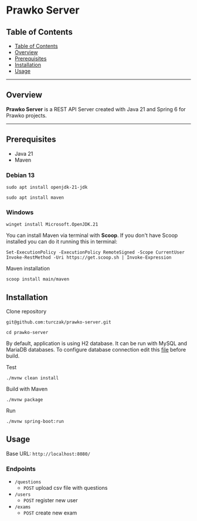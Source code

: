# Prawko Server

## Table of Contents

* [Table of Contents](#table-of-contents)
* [Overview](#overview)
* [Prerequisites](#prerequisites)
* [Installation](#installation)
* [Usage](#usage)

---

## Overview

**Prawko Server** is a REST API Server created with Java 21 and Spring 6 for Prawko projects.

---

## Prerequisites

* Java 21
* Maven

### Debian 13

`sudo apt install openjdk-21-jdk`

`sudo apt install maven`

### Windows

`winget install Microsoft.OpenJDK.21`

You can install Maven via terminal with **Scoop**. If you don't have Scoop installed you can do it running this in terminal:

`Set-ExecutionPolicy -ExecutionPolicy RemoteSigned -Scope CurrentUser
Invoke-RestMethod -Uri https://get.scoop.sh | Invoke-Expression`

Maven installation

`scoop install main/maven`

## Installation

Clone repository

`git@github.com:turczak/prawko-server.git`

`cd prawko-server`

By default, application is using H2 database.
It can be run with MySQL and MariaDB databases.
To configure database connection edit this [file](https://github.com/turczak/prawko-server/blob/main/src/main/resources/application.properties)
before build.

Test

`./mvnw clean install`

Build with Maven

`./mvnw package`

Run

`./mvnw spring-boot:run`

## Usage

Base URL: `http://localhost:8080/`

### Endpoints

* `/questions`
    + `POST` upload csv file with questions
* `/users`
    + `POST` register new user
* `/exams`
    + `POST` create new exam

